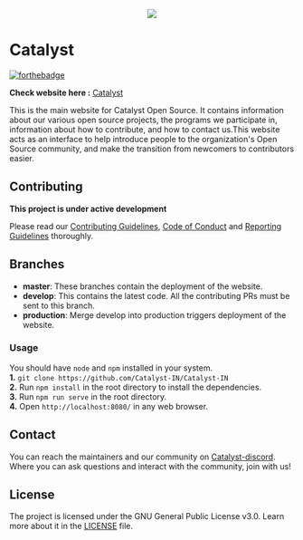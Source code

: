 <p align="center">
<img src="https://github.com/Catalyst-IN/Catalyst-IN/blob/master/src/assets/logo.png">
 </p>

# Catalyst

[![forthebadge](https://forthebadge.com/images/badges/made-with-vue.svg)](https://catalyst-in.netlify.app/)

**Check website here :** [Catalyst](https://catalyst-in.netlify.app/)

This is the main website for Catalyst Open Source. It contains information about our various open source projects, the programs we participate in, information about how to contribute, and how to contact us.This website acts as an interface to help introduce people to the organization's Open Source community, and make the transition from newcomers to contributors easier.

## Contributing

**This project is under active development**

Please read our [Contributing Guidelines](https://github.com/Catalyst-SMVD/Catalyst/blob/master/contributing%20guidelines.md), [Code of Conduct](https://github.com/Catalyst-SMVD/Catalyst/blob/master/Code%20of%20Conduct.md) and [Reporting Guidelines](https://github.com/Catalyst-SMVD/Catalyst/blob/master/Reporting_guidelines.md) thoroughly.

## Branches

-   **master**: These branches contain the deployment of the website.
-   **develop**: This contains the latest code. All the contributing PRs must be sent to this branch.
-   **production**: Merge develop into production triggers deployment of the website.

### Usage

You should have `node` and `npm` installed in your system.  
**1.** `git clone https://github.com/Catalyst-IN/Catalyst-IN`  
**2.** Run `npm install` in the root directory to install the dependencies.  
**3.** Run `npm run serve` in the root directory.<br>
**4.** Open `http://localhost:8080/` in any web browser.

## Contact

You can reach the maintainers and our community on [Catalyst-discord](https://discord.gg/dHtDhHa). Where you can ask questions and interact with the community, join with us!

## License

The project is licensed under the GNU General Public License v3.0. Learn more about it in the [LICENSE](https://github.com/Catalyst-SMVD/Catalyst/blob/master/LICENSE) file.
